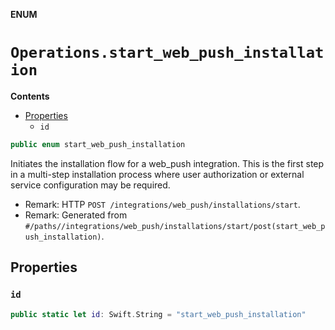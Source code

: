 **ENUM**

# `Operations.start_web_push_installation`

**Contents**

- [Properties](#properties)
  - `id`

```swift
public enum start_web_push_installation
```

Initiates the installation flow for a web_push integration. This is the first step in a multi-step installation process where user authorization or external service configuration may be required.

- Remark: HTTP `POST /integrations/web_push/installations/start`.
- Remark: Generated from `#/paths//integrations/web_push/installations/start/post(start_web_push_installation)`.

## Properties
### `id`

```swift
public static let id: Swift.String = "start_web_push_installation"
```
